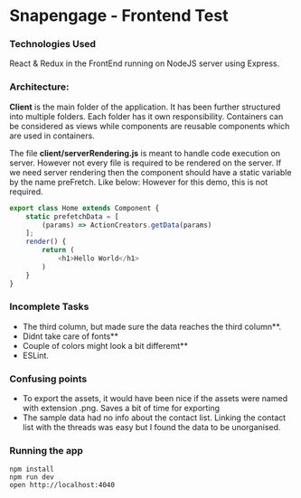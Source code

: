 # Snapengage - Frontend Test

### Technologies Used
React & Redux in the FrontEnd running on NodeJS server using Express.

### Architecture:
**Client**  is the main folder of the application. It has been further structured into multiple folders. Each folder has it own responsibility. Containers can be considered as views while components are reusable components which are used in containers.

The file **client/serverRendering.js** is meant to handle code execution on server. However not every file is required to be rendered on the server. If we need server rendering then the component should have a static variable by the name preFretch. Like below:
However for this demo, this is not required.
```js
export class Home extends Component {
    static prefetchData = [
        (params) => ActionCreators.getData(params)
    ];
    render() {
        return (
            <h1>Hello World</h1>
        )
    }
}
```
### Incomplete Tasks
- The third column, but made sure the data reaches the third column**.
- Didnt take care of fonts**
- Couple of colors might look a bit differemt**
- ESLint.

### Confusing points
- To export the assets, it would have been nice if the assets were named with extension .png. Saves a bit of time for exporting
- The sample data had no info about the contact list. Linking the contact list with the threads was easy but I found the data to be unorganised.

### Running the app
```
npm install
npm run dev
open http://localhost:4040
```

